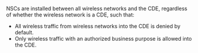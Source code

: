 NSCs are installed between all wireless networks and the CDE, regardless of whether the wireless network is a CDE, such that:

- All wireless traffic from wireless networks into the CDE is denied by default.
- Only wireless traffic with an authorized business purpose is allowed into the CDE.